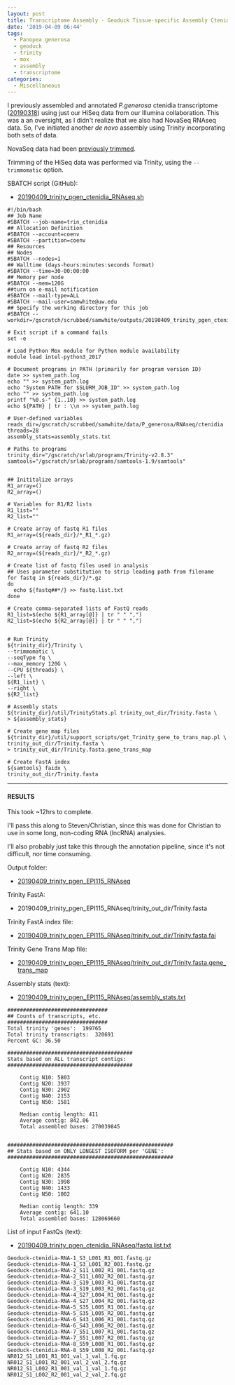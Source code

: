 ```yaml
---
layout: post
title: Transcriptome Assembly - Geoduck Tissue-specific Assembly Ctenidia with HiSeq and NovaSeq Data on Mox
date: '2019-04-09 06:44'
tags:
  - Panopea generosa
  - geoduck
  - trinity
  - mox
  - assembly
  - transcriptome
categories:
  - Miscellaneous
---
```


I previously assembled and annotated _P.generosa_ ctenidia transcriptome ([20190318](https://robertslab.github.io/sams-notebook/2019/03/18/Transcriptome-Annotation-Geoduck-Ctenidia-with-Trinotate-on-Mox.html)) using just our HiSeq data from our Illumina collaboration. This was a an oversight, as I didn't realize that we also had NovaSeq RNAseq data. So, I've initiated another _de novo_ assembly using Trinity incorporating both sets of data.

NovaSeq data had been [previously trimmed](https://robertslab.github.io/sams-notebook/2018/01/25/adapter-trimming-and-fastqc-illumina-geoduck-novaseq-data.html).

Trimming of the HiSeq data was performed via Trinity, using the `--trimmomatic` option.

SBATCH script (GitHub):

- [20190409_trinity_pgen_ctenidia_RNAseq.sh](https://github.com/RobertsLab/sams-notebook/blob/master/sbatch_scripts/20190409_trinity_pgen_ctenidia_RNAseq.sh)

```shell
#!/bin/bash
## Job Name
#SBATCH --job-name=trin_ctenidia
## Allocation Definition
#SBATCH --account=coenv
#SBATCH --partition=coenv
## Resources
## Nodes
#SBATCH --nodes=1
## Walltime (days-hours:minutes:seconds format)
#SBATCH --time=30-00:00:00
## Memory per node
#SBATCH --mem=120G
##turn on e-mail notification
#SBATCH --mail-type=ALL
#SBATCH --mail-user=samwhite@uw.edu
## Specify the working directory for this job
#SBATCH --workdir=/gscratch/scrubbed/samwhite/outputs/20190409_trinity_pgen_ctenidia_RNAseq

# Exit script if a command fails
set -e

# Load Python Mox module for Python module availability
module load intel-python3_2017

# Document programs in PATH (primarily for program version ID)
date >> system_path.log
echo "" >> system_path.log
echo "System PATH for $SLURM_JOB_ID" >> system_path.log
echo "" >> system_path.log
printf "%0.s-" {1..10} >> system_path.log
echo ${PATH} | tr : \\n >> system_path.log

# User-defined variables
reads_dir=/gscratch/scrubbed/samwhite/data/P_generosa/RNAseq/ctenidia
threads=28
assembly_stats=assembly_stats.txt

# Paths to programs
trinity_dir="/gscratch/srlab/programs/Trinity-v2.8.3"
samtools="/gscratch/srlab/programs/samtools-1.9/samtools"


## Inititalize arrays
R1_array=()
R2_array=()

# Variables for R1/R2 lists
R1_list=""
R2_list=""

# Create array of fastq R1 files
R1_array=(${reads_dir}/*_R1_*.gz)

# Create array of fastq R2 files
R2_array=(${reads_dir}/*_R2_*.gz)

# Create list of fastq files used in analysis
## Uses parameter substitution to strip leading path from filename
for fastq in ${reads_dir}/*.gz
do
  echo ${fastq##*/} >> fastq.list.txt
done

# Create comma-separated lists of FastQ reads
R1_list=$(echo ${R1_array[@]} | tr " " ",")
R2_list=$(echo ${R2_array[@]} | tr " " ",")


# Run Trinity
${trinity_dir}/Trinity \
--trimmomatic \
--seqType fq \
--max_memory 120G \
--CPU ${threads} \
--left \
${R1_list} \
--right \
${R2_list}

# Assembly stats
${trinity_dir}/util/TrinityStats.pl trinity_out_dir/Trinity.fasta \
> ${assembly_stats}

# Create gene map files
${trinity_dir}/util/support_scripts/get_Trinity_gene_to_trans_map.pl \
trinity_out_dir/Trinity.fasta \
> trinity_out_dir/Trinity.fasta.gene_trans_map

# Create FastA index
${samtools} faidx \
trinity_out_dir/Trinity.fasta
```

---

#### RESULTS

This took ~12hrs to complete.

I'll pass this along to Steven/Christian, since this was done for Christian to use in some long, non-coding RNA (lncRNA) analysies.

I'll also probably just take this through the annotation pipeline, since it's not difficult, nor time consuming.

Output folder:

- [20190409_trinity_pgen_EPI115_RNAseq](http://gannet.fish.washington.edu/Atumefaciens/20190409_trinity_pgen_EPI115_RNAseq/)

Trinity FastA:

- 20190409_trinity_pgen_EPI115_RNAseq/trinity_out_dir/Trinity.fasta[](http://gannet.fish.washington.edu/Atumefaciens/20190409_trinity_pgen_EPI115_RNAseq/trinity_out_dir/Trinity.fasta)

Trinity FastA index file:

- [20190409_trinity_pgen_EPI115_RNAseq/trinity_out_dir/Trinity.fasta.fai](http://gannet.fish.washington.edu/Atumefaciens/20190409_trinity_pgen_EPI115_RNAseq/trinity_out_dir/Trinity.fasta.fai)

Trinity Gene Trans Map file:

- [20190409_trinity_pgen_EPI115_RNAseq/trinity_out_dir/Trinity.fasta.gene_trans_map](http://gannet.fish.washington.edu/Atumefaciens/20190409_trinity_pgen_EPI115_RNAseq/trinity_out_dir/Trinity.fasta.gene_trans_map)


Assembly stats (text):

- [20190409_trinity_pgen_EPI115_RNAseq/assembly_stats.txt](http://gannet.fish.washington.edu/Atumefaciens/20190409_trinity_pgen_EPI115_RNAseq/assembly_stats.txt)

```
################################
## Counts of transcripts, etc.
################################
Total trinity 'genes':	199765
Total trinity transcripts:	320691
Percent GC: 36.50

########################################
Stats based on ALL transcript contigs:
########################################

	Contig N10: 5803
	Contig N20: 3937
	Contig N30: 2902
	Contig N40: 2153
	Contig N50: 1581

	Median contig length: 411
	Average contig: 842.06
	Total assembled bases: 270039845


#####################################################
## Stats based on ONLY LONGEST ISOFORM per 'GENE':
#####################################################

	Contig N10: 4344
	Contig N20: 2835
	Contig N30: 1998
	Contig N40: 1433
	Contig N50: 1002

	Median contig length: 339
	Average contig: 641.10
	Total assembled bases: 128069660
```

List of input FastQs (text):

- [20190409_trinity_pgen_ctenidia_RNAseq/fastq.list.txt](http://gannet.fish.washington.edu/Atumefaciens/20190409_trinity_pgen_ctenidia_RNAseq/fastq.list.txt)

```
Geoduck-ctenidia-RNA-1_S3_L001_R1_001.fastq.gz
Geoduck-ctenidia-RNA-1_S3_L001_R2_001.fastq.gz
Geoduck-ctenidia-RNA-2_S11_L002_R1_001.fastq.gz
Geoduck-ctenidia-RNA-2_S11_L002_R2_001.fastq.gz
Geoduck-ctenidia-RNA-3_S19_L003_R1_001.fastq.gz
Geoduck-ctenidia-RNA-3_S19_L003_R2_001.fastq.gz
Geoduck-ctenidia-RNA-4_S27_L004_R1_001.fastq.gz
Geoduck-ctenidia-RNA-4_S27_L004_R2_001.fastq.gz
Geoduck-ctenidia-RNA-5_S35_L005_R1_001.fastq.gz
Geoduck-ctenidia-RNA-5_S35_L005_R2_001.fastq.gz
Geoduck-ctenidia-RNA-6_S43_L006_R1_001.fastq.gz
Geoduck-ctenidia-RNA-6_S43_L006_R2_001.fastq.gz
Geoduck-ctenidia-RNA-7_S51_L007_R1_001.fastq.gz
Geoduck-ctenidia-RNA-7_S51_L007_R2_001.fastq.gz
Geoduck-ctenidia-RNA-8_S59_L008_R1_001.fastq.gz
Geoduck-ctenidia-RNA-8_S59_L008_R2_001.fastq.gz
NR012_S1_L001_R1_001_val_1_val_1.fq.gz
NR012_S1_L001_R2_001_val_2_val_2.fq.gz
NR012_S1_L002_R1_001_val_1_val_1.fq.gz
NR012_S1_L002_R2_001_val_2_val_2.fq.gz
```
